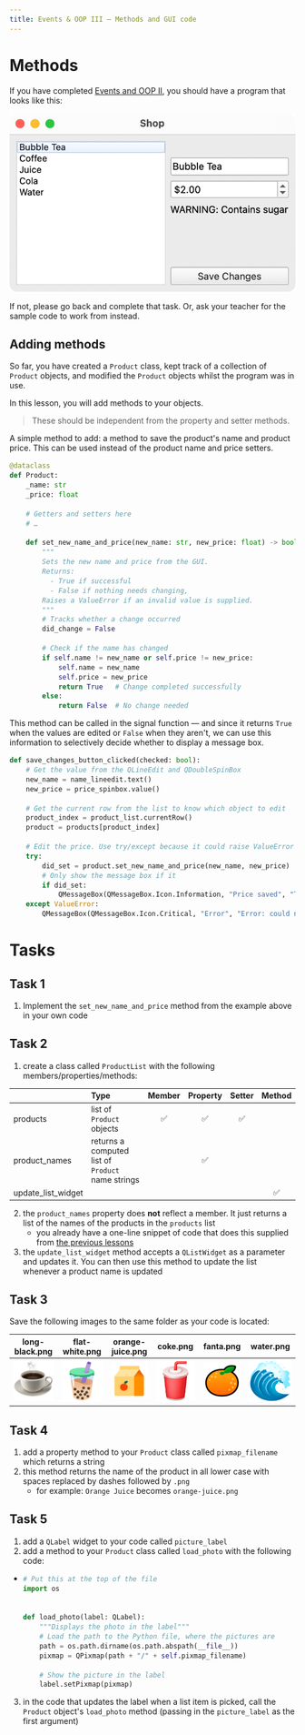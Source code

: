 ```yaml
---
title: Events & OOP III — Methods and GUI code
---
```


# Methods

If you have completed [Events and OOP II](https://matuadoc.co.nz/docs/graphical-user-interfaces/events/events-and-oop/), you should have a program that looks like this:

![Events and OOP II preview](img/events_oop_iii_preview.png)

If not, please go back and complete that task. Or, ask your teacher for the sample code to work from instead.

## Adding methods

So far, you have created a ``Product`` class, kept track of a collection of ``Product`` objects, and modified the ``Product`` objects whilst the program was in use.

In this lesson, you will add methods to your objects.

> These should be independent from the property and setter methods.

A simple method to add: a method to save the product's name and product price. This can be used instead of the product name and price setters.

```python
@dataclass
def Product:
    _name: str
    _price: float

    # Getters and setters here
    # …

    def set_new_name_and_price(new_name: str, new_price: float) -> bool:
        """
        Sets the new name and price from the GUI.
        Returns:
          - True if successful
          - False if nothing needs changing,
        Raises a ValueError if an invalid value is supplied.
        """
        # Tracks whether a change occurred
        did_change = False

        # Check if the name has changed
        if self.name != new_name or self.price != new_price:
            self.name = new_name
            self.price = new_price
            return True   # Change completed successfully
        else:
            return False  # No change needed
```

This method can be called in the signal function — and since it returns ``True`` when the values are edited or ``False`` when they aren't, we can use this information to selectively decide whether to display a message box.

```python
def save_changes_button_clicked(checked: bool):
    # Get the value from the QLineEdit and QDoubleSpinBox
    new_name = name_lineedit.text()
    new_price = price_spinbox.value()
    
    # Get the current row from the list to know which object to edit
    product_index = product_list.currentRow()
    product = products[product_index]
    
    # Edit the price. Use try/except because it could raise ValueError
    try:
        did_set = product.set_new_name_and_price(new_name, new_price)
        # Only show the message box if it 
        if did_set:
            QMessageBox(QMessageBox.Icon.Information, "Price saved", "The new price has been saved").exec()
    except ValueError:
        QMessageBox(QMessageBox.Icon.Critical, "Error", "Error: could not set new values.").exec()
```

# Tasks

## Task 1

1. Implement the ``set_new_name_and_price`` method from the example above in your own code

## Task 2

1. create a class called ``ProductList`` with the following members/properties/methods:

| | Type | Member | Property | Setter | Method |
| :-- | :-- | :-: | :-: | :-: | :-: |
| products | list of ``Product`` objects | ✅ | ✅ | ✅ | |
| product_names | returns a computed list of ``Product`` name strings | | ✅ | | |
| update_list_widget | | | | | ✅ |

2. the ``product_names`` property does **not** reflect a member. It just returns a list of the names of the products in the ``products`` list
    - you already have a one-line snippet of code that does this supplied from [the previous lessons](events.md)
3. the ``update_list_widget`` method accepts a ``QListWidget`` as a parameter and updates it. You can then use this method to update the list whenever a product name is updated

## Task 3

Save the following images to the same folder as your code is located:

| long-black.png | flat-white.png | orange-juice.png | coke.png | fanta.png | water.png |
| :-: | :-: | :-: | :-: | :-: | :-: |
| ![Long black](img/long_black.png) | ![Flat white](img/flat-white.png) | ![Orange Juice](img/orange-juice.png) | ![Coke](img/coke.png) | ![Fanta](img/fanta.png) | ![Water](img/water.png) |

## Task 4

1. add a property method to your ``Product`` class called ``pixmap_filename`` which returns a string
2. this method returns the name of the product in all lower case with spaces replaced by dashes followed by ``.png``
    - for example: ``Orange Juice`` becomes ``orange-juice.png``

## Task 5

1. add a ``QLabel`` widget to your code called ``picture_label``
2. add a method to your ``Product`` class called ``load_photo`` with the following code:
  - ```python
    # Put this at the top of the file
    import os


    def load_photo(label: QLabel):
        """Displays the photo in the label"""
        # Load the path to the Python file, where the pictures are
        path = os.path.dirname(os.path.abspath(__file__))
        pixmap = QPixmap(path + "/" + self.pixmap_filename)

        # Show the picture in the label
        label.setPixmap(pixmap)
    ```
3. in the code that updates the label when a list item is picked, call the ``Product`` object's ``load_photo`` method (passing in the ``picture_label`` as the first argument)